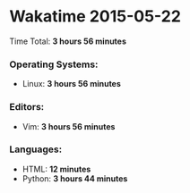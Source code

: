 # Wakatime 2015-05-22

Time Total: **3 hours 56 minutes**

### Operating Systems:
- Linux: **3 hours 56 minutes** 

### Editors:
- Vim: **3 hours 56 minutes** 

### Languages:
- HTML: **12 minutes** 
- Python: **3 hours 44 minutes** 

